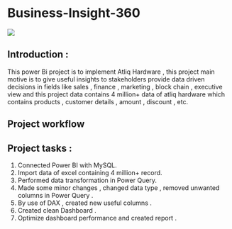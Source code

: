 # Business-Insight-360

![](https://im3.ezgif.com/tmp/ezgif-3-1011677dac.gif)

## Introduction : 
  This power Bi project is to implement Atliq Hardware , this project main motive is to give useful insights to stakeholders provide data driven decisions in fields like sales , finance , marketing , block chain , executive view and this project data contains 4 million+ data of atliq hardware which contains products , customer details , amount , discount , etc.
  
## Project workflow 


## Project tasks : 

1. Connected Power BI with MySQL. 
2. Import data of excel containing 4 million+ record.
3. Performed data transformation in Power Query.
4. Made some minor changes , changed data type , removed unwanted columns in Power Query . 
4. By use of DAX , created new useful columns . 
5. Created clean Dashboard .
6. Optimize dashboard performance and created report .

